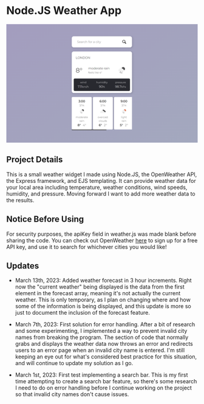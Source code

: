 # Node.JS Weather App

![](public/screenshots/screenshot4.png)

## Project Details

This is a small weather widget I made using Node.JS, the OpenWeather API, the Express framework, and EJS templating.
It can provide weather data for your local area including temperature, weather conditions, wind speeds, humidity, and pressure.
Moving forward I want to add more weather data to the results.

## Notice Before Using

For security purposes, the apiKey field in weather.js was made blank before sharing the code.
You can check out OpenWeather [here](https://openweathermap.org/) to sign up for a free API key, and use it to search for whichever cities you would like!


## Updates

- March 13th, 2023: Added weather forecast in 3 hour increments. Right now the "current weather" being displayed is the data from the first element in the forecast array, meaning it's not actually the current weather. This is only temporary, as I plan on changing where and how some of the information is being displayed, and this update is more so just to document the inclusion of the forecast feature.

- March 7th, 2023: First solution for error handling. After a bit of research and some experimenting, I implemented a way to prevent invalid city names from breaking the program. The section of code that normally grabs and displays the weather data now throws an error and redirects users to an error page when an invalid city name is entered. I'm still keeping an eye out for what's considered best practice for this situation, and will continue to update my solution as I go.

- March 1st, 2023: First test implementing a search bar. This is my first time attempting to create a search bar feature, so there's some research I need to do on error handling before I continue working on the project so that invalid city names don't cause issues.
